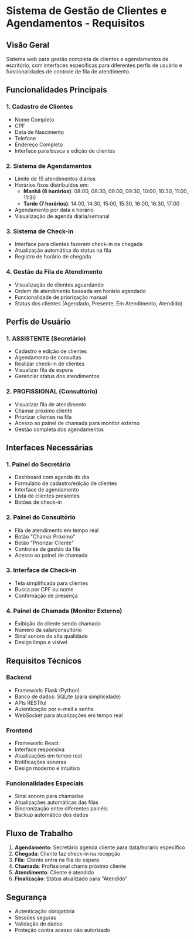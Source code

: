 # Sistema de Gestão de Clientes e Agendamentos - Requisitos

## Visão Geral
Sistema web para gestão completa de clientes e agendamentos de escritório, com interfaces específicas para diferentes perfis de usuário e funcionalidades de controle de fila de atendimento.

## Funcionalidades Principais

### 1. Cadastro de Clientes
- Nome Completo
- CPF
- Data de Nascimento
- Telefone
- Endereço Completo
- Interface para busca e edição de clientes

### 2. Sistema de Agendamentos
- Limite de 15 atendimentos diários
- Horários fixos distribuídos em:
  - **Manhã (8 horários)**: 08:00, 08:30, 09:00, 09:30, 10:00, 10:30, 11:00, 11:30
  - **Tarde (7 horários)**: 14:00, 14:30, 15:00, 15:30, 16:00, 16:30, 17:00
- Agendamento por data e horário
- Visualização de agenda diária/semanal

### 3. Sistema de Check-in
- Interface para clientes fazerem check-in na chegada
- Atualização automática do status na fila
- Registro de horário de chegada

### 4. Gestão da Fila de Atendimento
- Visualização de clientes aguardando
- Ordem de atendimento baseada em horário agendado
- Funcionalidade de priorização manual
- Status dos clientes (Agendado, Presente, Em Atendimento, Atendido)

## Perfis de Usuário

### 1. ASSISTENTE (Secretário)
- Cadastro e edição de clientes
- Agendamento de consultas
- Realizar check-in de clientes
- Visualizar fila de espera
- Gerenciar status dos atendimentos

### 2. PROFISSIONAL (Consultório)
- Visualizar fila de atendimento
- Chamar próximo cliente
- Priorizar clientes na fila
- Acesso ao painel de chamada para monitor externo
- Gestão completa dos agendamentos

## Interfaces Necessárias

### 1. Painel do Secretário
- Dashboard com agenda do dia
- Formulário de cadastro/edição de clientes
- Interface de agendamento
- Lista de clientes presentes
- Botões de check-in

### 2. Painel do Consultório
- Fila de atendimento em tempo real
- Botão "Chamar Próximo"
- Botão "Priorizar Cliente"
- Controles de gestão da fila
- Acesso ao painel de chamada

### 3. Interface de Check-in
- Tela simplificada para clientes
- Busca por CPF ou nome
- Confirmação de presença

### 4. Painel de Chamada (Monitor Externo)
- Exibição do cliente sendo chamado
- Número da sala/consultório
- Sinal sonoro de alta qualidade
- Design limpo e visível

## Requisitos Técnicos

### Backend
- Framework: Flask (Python)
- Banco de dados: SQLite (para simplicidade)
- APIs RESTful
- Autenticação por e-mail e senha
- WebSocket para atualizações em tempo real

### Frontend
- Framework: React
- Interface responsiva
- Atualizações em tempo real
- Notificações sonoras
- Design moderno e intuitivo

### Funcionalidades Especiais
- Sinal sonoro para chamadas
- Atualizações automáticas das filas
- Sincronização entre diferentes painéis
- Backup automático dos dados

## Fluxo de Trabalho

1. **Agendamento**: Secretário agenda cliente para data/horário específico
2. **Chegada**: Cliente faz check-in na recepção
3. **Fila**: Cliente entra na fila de espera
4. **Chamada**: Profissional chama próximo cliente
5. **Atendimento**: Cliente é atendido
6. **Finalização**: Status atualizado para "Atendido"

## Segurança
- Autenticação obrigatória
- Sessões seguras
- Validação de dados
- Proteção contra acesso não autorizado

